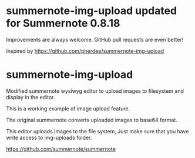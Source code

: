# summernote-img-upload updated for Summernote 0.8.18
Improvements are always welcome. GitHub pull requests are even better!

Inspired by https://github.com/pherdee/summernote-img-upload

# summernote-img-upload
Modified summernote wysiwyg editor to upload images to filesystem and display in the editor.

This is a working example of image upload feature.

The original summernote converts uploaded images to base64 format.

This editor uploads images to the file system,
Just make sure that you have write access to img-uploads folder.

https://github.com/summernote/summernote
